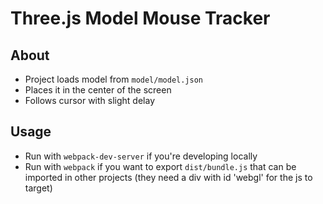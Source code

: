 # Three.js Model Mouse Tracker

## About

* Project loads model from `model/model.json`
* Places it in the center of the screen
* Follows cursor with slight delay

## Usage

* Run with `webpack-dev-server` if you're developing locally
* Run with `webpack` if you want to export `dist/bundle.js` that can be imported in other projects (they need a div with id 'webgl' for the js to target)
